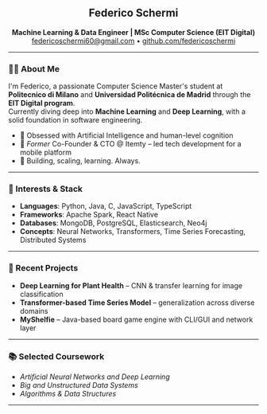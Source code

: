 <h2 align="center">Federico Schermi</h2>
<p align="center">
  <strong>Machine Learning & Data Engineer | MSc Computer Science (EIT Digital)</strong><br/>
  <a href="mailto:federicoschermi60@gmail.com">federicoschermi60@gmail.com</a> • <a href="https://github.com/federicoschermi">github.com/federicoschermi</a>
</p>

---

### 👨‍💻 About Me

I'm Federico, a passionate Computer Science Master's student at **Politecnico di Milano** and **Universidad Politécnica de Madrid** through the **EIT Digital program**.  
Currently diving deep into **Machine Learning** and **Deep Learning**, with a solid foundation in software engineering.

- 🧠 Obsessed with Artificial Intelligence and human-level cognition  
- 🚀 *Former* Co-Founder & CTO @ Itemty – led tech development for a mobile platform
- 🌱 Building, scaling, learning. Always.

---

### 🧩 Interests & Stack

- **Languages**: Python, Java, C, JavaScript, TypeScript  
- **Frameworks**: Apache Spark, React Native  
- **Databases**: MongoDB, PostgreSQL, Elasticsearch, Neo4j  
- **Concepts**: Neural Networks, Transformers, Time Series Forecasting, Distributed Systems

---

### 📌 Recent Projects

- **Deep Learning for Plant Health** – CNN & transfer learning for image classification  
- **Transformer-based Time Series Model** – generalization across diverse domains  
- **MyShelfie** – Java-based board game engine with CLI/GUI and network layer  

---

### 📚 Selected Coursework

- *Artificial Neural Networks and Deep Learning*  
- *Big and Unstructured Data Systems*  
- *Algorithms & Data Structures*

---
